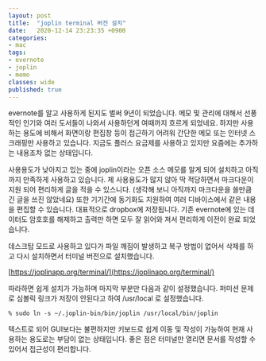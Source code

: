 ```yaml
---
layout: post
title:  "joplin terminal 버전 설치"
date:   2020-12-14 23:23:35 +0900
categories:
- mac
tags:
- evernote
- joplin
- memo
classes: wide
published: true
---
```


evernote를 알고 사용하게 된지도 벌써 9년이 되었습니다. 메모 및 관리에 대해서 선풍적인 인기와 여러 도서들이 나와서 사용하던게 여때까지 흐르게 되었네요.
하지만 사용하는 용도에 비해서 화면이랑 편집창 등이 접근하기 어려워 간단한 메모 또는 인터넷 스크래핑만 사용하고 있습니다. 지금도 플러스 요금제를 사용하고 있지만 요즘에는 추가하는 내용조차 없는 상태입니다.

사용용도가 낮아지고 있는 중에 joplin이라는 오픈 소스 메모를 알게 되어 설치하고 아직까지 만족하게 사용하고 있습니다. 
제 사용용도가 많지 않아 딱 적당하면서 마크다운이 지원 되어 편리하게 글을 적을 수 있스니다. (생각해 보니 아직까지 마크다운을 쓸만큼 긴 글을 쓰진 않았네요)
또한 기기간에 동기화도 지원하여 여러 디바이스에서 같은 내용을 편집할 수 있습니다. 대표적으로 dropbox에 저장됩니다. 기존 evernote에 있는 데이터도 암호호를 해제하고 출력만 하면 모두 잘 읽어와 져서 편리하게 이전이 완료 되었습니다. 


데스크탑 모드로 사용하고 있다가 파일 깨짐이 발생하고 복구 방법이 없어서 삭제를 하고 다시 설치하면서 터미널 버전으로 설치했습니다.

[https://joplinapp.org/terminal/](https://joplinapp.org/terminal/)

따라하면 쉽게 설치가 가능하며 마지막 부분만 다음과 같이 설정했습니다. 퍼미션 문제로 심볼릭 링크가 저장이 안된다고 하여 /usr/local 로 설정했습니다.

```
% sudo ln -s ~/.joplin-bin/bin/joplin /usr/local/bin/joplin
```

텍스트로 되어 GUI보다는 불편하지만 키보드로 쉽게 이동 및 작성이 가능하여 현재 사용하는 용도로는 부담이 없는 상태입니다.
좋은 점은 터미널만 열리면 문서를 작성할 수 있어서 접근성이 편리합니다.